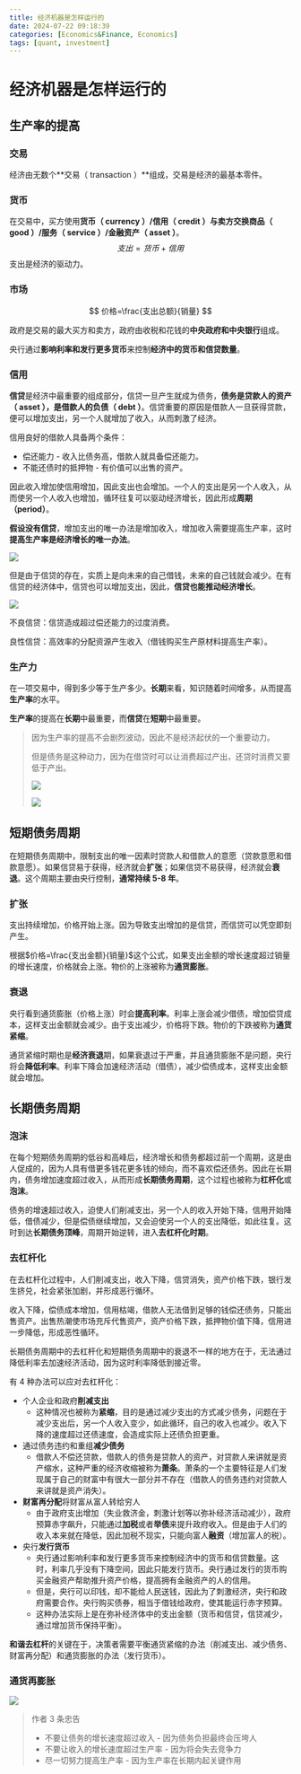 ```yaml
---
title: 经济机器是怎样运行的
date: 2024-07-22 09:18:39
categories: [Economics&Finance, Economics]
tags: [quant, investment]
---
```


# 经济机器是怎样运行的

## 生产率的提高

### 交易

经济由无数个**交易（ transaction ）**组成，交易是经济的最基本零件。

### 货币

在交易中，买方使用**货币（ currency ）/信用（ credit ）**与卖方交换**商品（ good ）/服务（ service ）/金融资产（ asset ）**。
$$
支出=货币+信用
$$
支出是经济的驱动力。

### 市场

$$
价格=\frac{支出总额}{销量}
$$

政府是交易的最大买方和卖方，政府由收税和花钱的**中央政府和中央银行**组成。

央行通过**影响利率和发行更多货币**来控制**经济中的货币和信贷数量**。

### 信用

**信贷**是经济中最重要的组成部分，信贷一旦产生就成为债务，**债务是贷款人的资产（ asset ），是借款人的负债（ debt ）**。信贷重要的原因是借款人一旦获得贷款，便可以增加支出，另一个人就增加了收入，从而刺激了经济。

信用良好的借款人具备两个条件：

- 偿还能力 - 收入比债务高，借款人就具备偿还能力。
- 不能还债时的抵押物 - 有价值可以出售的资产。

因此收入增加使信用增加，因此支出也会增加。一个人的支出是另一个人收入，从而使另一个人收入也增加，循环往复可以驱动经济增长，因此形成**周期（period）**。

**假设没有信贷**，增加支出的唯一办法是增加收入，增加收入需要提高生产率，这时**提高生产率是经济增长的唯一办法**。

![](https://movis-blog.oss-cn-chengdu.aliyuncs.com/img/202406171712566.png)

但是由于信贷的存在，实质上是向未来的自己借钱，未来的自己钱就会减少。在有信贷的经济体中，信贷也可以增加支出，因此，**信贷也能推动经济增长**。

![](https://movis-blog.oss-cn-chengdu.aliyuncs.com/img/202406171735065.png)

不良信贷：信贷造成超过偿还能力的过度消费。

良性信贷：高效率的分配资源产生收入（借钱购买生产原材料提高生产率）。

### 生产力

在一项交易中，得到多少等于生产多少。**长期**来看，知识随着时间增多，从而提高**生产率**的水平。

**生产率**的提高在**长期**中最重要，而**信贷**在**短期**中最重要。

> 因为生产率的提高不会剧烈波动，因此不是经济起伏的一个重要动力。
>
> 但是债务是这种动力，因为在借贷时可以让消费超过产出，还贷时消费又要低于产出。
>
> ![](https://movis-blog.oss-cn-chengdu.aliyuncs.com/img/202406171705351.png)
>
> ![](https://movis-blog.oss-cn-chengdu.aliyuncs.com/img/202406171710076.png)

## 短期债务周期

在短期债务周期中，限制支出的唯一因素时贷款人和借款人的意愿（贷款意愿和借款意愿）。如果信贷易于获得，经济就会**扩张**；如果信贷不易获得，经济就会**衰退**。这个周期主要由央行控制，**通常持续 5-8 年**。

### 扩张

支出持续增加，价格开始上涨。因为导致支出增加的是信贷，而信贷可以凭空即刻产生。

根据$价格=\frac{支出金额}{销量}$这个公式，如果支出金额的增长速度超过销量的增长速度，价格就会上涨。物价的上涨被称为**通货膨胀**。

### 衰退

央行看到通货膨胀（价格上涨）时会**提高利率**。利率上涨会减少借债，增加偿贷成本，这样支出金额就会减少。由于支出减少，价格将下跌。物价的下跌被称为**通货紧缩**。

通货紧缩时期也是**经济衰退**期，如果衰退过于严重，并且通货膨胀不是问题，央行将会**降低利率**。利率下降会加速经济活动（借债），减少偿债成本，这样支出金额就会增加。

## 长期债务周期

### 泡沫

在每个短期债务周期的低谷和高峰后，经济增长和债务都超过前一个周期，这是由人促成的，因为人具有借更多钱花更多钱的倾向，而不喜欢偿还债务。因此在长期内，债务增加速度超过收入，从而形成**长期债务周期**，这个过程也被称为**杠杆化**或**泡沫**。

债务的增速超过收入，迫使人们削减支出，另一个人的收入开始下降，信用开始降低，借债减少，但是偿债继续增加，又会迫使另一个人的支出降低，如此往复。这时到达**长期债务顶峰**，周期开始逆转，进入**去杠杆化时期**。

### 去杠杆化

在去杠杆化过程中，人们削减支出，收入下降，信贷消失，资产价格下跌，银行发生挤兑，社会紧张加剧，并形成恶行循环。

收入下降，偿债成本增加，信用枯竭，借款人无法借到足够的钱偿还债务，只能出售资产。出售热潮使市场充斥代售资产，资产价格下跌，抵押物价值下降，信用进一步降低，形成恶性循环。

长期债务周期中的去杠杆化和短期债务周期中的衰退不一样的地方在于，无法通过降低利率去加速经济活动，因为这时利率降低到接近零。

有 4 种办法可以应对去杠杆化：

- 个人企业和政府**削减支出**
  - 这种情况也被称为**紧缩**，目的是通过减少支出的方式减少债务，问题在于减少支出后，另一个人收入变少，如此循环，自己的收入也减少。收入下降的速度超过还债速度，会造成实际上还债负担更重。
- 通过债务违约和重组**减少债务**
  - 借款人不偿还贷款，借款人的债务是贷款人的资产，对贷款人来讲就是资产缩水，这种严重的经济收缩被称为**萧条**。萧条的一个主要特征是人们发现属于自己的财富中有很大一部分并不存在（借款人的债务违约对贷款人来讲就是资产消失）。
- **财富再分配**将财富从富人转给穷人
  - 由于政府支出增加（失业救济金，刺激计划等以弥补经济活动减少），政府预算赤字飙升，只能通过**加税**或者**举债**来提升政府收入。但是由于人们的收入本来就在降低，因此加税不现实，只能向富人**融资**（增加富人的税）。
- 央行**发行货币**
  - 央行通过影响利率和发行更多货币来控制经济中的货币和信贷数量。这时，利率几乎没有下降空间，因此只能发行货币。央行通过发行的货币购买金融资产帮助推升资产价格，提高拥有金融资产的人的信用。
  - 但是，央行可以印钱，却不能给人民送钱，因此为了刺激经济，央行和政府需要合作。央行购买债券，相当于借钱给政府，使其能运行赤字预算。
  - 这种办法实际上是在弥补经济体中的支出金额（货币和信贷，信贷减少，通过增加货币保持平衡）。

**和谐去杠杆**的关键在于，决策者需要平衡通货紧缩的办法（削减支出、减少债务、财富再分配）和通货膨胀的办法（发行货币）。 

### 通货再膨胀

![](https://movis-blog.oss-cn-chengdu.aliyuncs.com/img/202406181633778.png)

> 作者 3 条忠告
>
> - 不要让债务的增长速度超过收入 - 因为债务负担最终会压垮人
> - 不要让收入的增长速度超过生产率 - 因为将会失去竞争力
> - 尽一切努力提高生产率 - 因为生产率在长期内起关键作用
